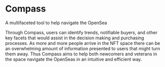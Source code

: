 # Compass
A multifaceted tool to help navigate the OpenSea

Through Compass, users can identify trends, notifiable buyers, and other key facets that would assist in the decision making and purchasing processes. As more and more people arrive in the NFT space there can be an overwhelming amount of information presented to users that might turn them away. Thus Compass aims to help both newcomers and veterans in the space navigate the OpenSeas in an intuitive and efficient way. 
